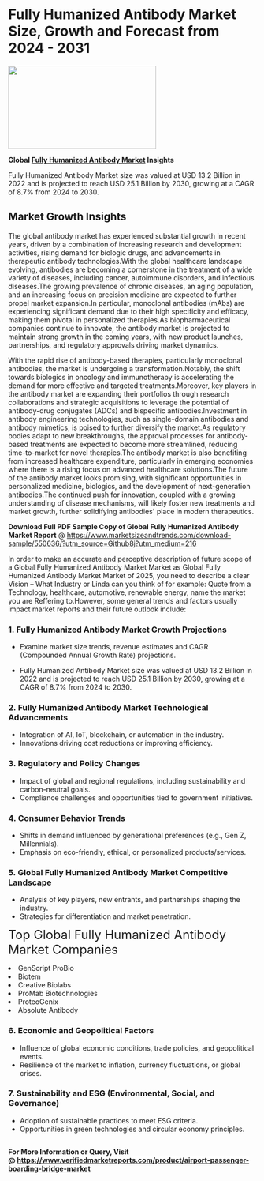 <H1>Fully Humanized Antibody Market Size, Growth and Forecast from 2024 - 2031</H1><img class="aligncenter size-medium wp-image-584254" src="https://thirdeyenews.in/wp-content/uploads/2024/09/Global-Market-Research-300x168.jpeg" alt="" width="300" height="168" /><p><strong>Global&nbsp;<a href="https://www.marketsizeandtrends.com/download-sample/550636/?utm_source=Github8j?utm_medium=216">Fully Humanized Antibody Market</a> Insights</strong></p><p>Fully Humanized Antibody Market size was valued at USD 13.2 Billion in 2022 and is projected to reach USD 25.1 Billion by 2030, growing at a CAGR of 8.7% from 2024 to 2030.</p><p><h2>Market Growth Insights</h2> <p>The global antibody market has experienced substantial growth in recent years, driven by a combination of increasing research and development activities, rising demand for biologic drugs, and advancements in therapeutic antibody technologies.With the global healthcare landscape evolving, antibodies are becoming a cornerstone in the treatment of a wide variety of diseases, including cancer, autoimmune disorders, and infectious diseases.The growing prevalence of chronic diseases, an aging population, and an increasing focus on precision medicine are expected to further propel market expansion.In particular, monoclonal antibodies (mAbs) are experiencing significant demand due to their high specificity and efficacy, making them pivotal in personalized therapies.As biopharmaceutical companies continue to innovate, the antibody market is projected to maintain strong growth in the coming years, with new product launches, partnerships, and regulatory approvals driving market dynamics.</p> <p>With the rapid rise of antibody-based therapies, particularly monoclonal antibodies, the market is undergoing a transformation.Notably, the shift towards biologics in oncology and immunotherapy is accelerating the demand for more effective and targeted treatments.Moreover, key players in the antibody market are expanding their portfolios through research collaborations and strategic acquisitions to leverage the potential of antibody-drug conjugates (ADCs) and bispecific antibodies.Investment in antibody engineering technologies, such as single-domain antibodies and antibody mimetics, is poised to further diversify the market.As regulatory bodies adapt to new breakthroughs, the approval processes for antibody-based treatments are expected to become more streamlined, reducing time-to-market for novel therapies.The antibody market is also benefiting from increased healthcare expenditure, particularly in emerging economies where there is a rising focus on advanced healthcare solutions.The future of the antibody market looks promising, with significant opportunities in personalized medicine, biologics, and the development of next-generation antibodies.The continued push for innovation, coupled with a growing understanding of disease mechanisms, will likely foster new treatments and market growth, further solidifying antibodies' place in modern therapeutics.</p> <p><span class=""><strong>Download Full PDF Sample Copy of Global Fully Humanized Antibody Market Report</strong> @ <a href="https://www.marketsizeandtrends.com/download-sample/550636/?utm_source=Github8j?utm_medium=216" target="_blank">https://www.marketsizeandtrends.com/download-sample/550636/?utm_source=Github8j?utm_medium=216</a></span></p><p>In order to make an accurate and perceptive description of future scope of a Global&nbsp;Fully Humanized Antibody Market Market as Global&nbsp;Fully Humanized Antibody Market Market of 2025, you need to describe a clear Vision &ndash; What Industry or Linda can you think of for example: Quote from a Technology, healthcare, automotive, renewable energy, name the market you are Reffering to.However, some general trends and factors usually impact market reports and their future outlook include:</p><h3>1.&nbsp;<strong>Fully Humanized Antibody Market Growth Projections</strong></h3><ul><li>Examine market size trends, revenue estimates and CAGR (Compounded Annual Growth Rate) projections.</li><li><p>Fully Humanized Antibody Market size was valued at USD 13.2 Billion in 2022 and is projected to reach USD 25.1 Billion by 2030, growing at a CAGR of 8.7% from 2024 to 2030.</p></li></ul><h3>2.&nbsp;<strong>Fully Humanized Antibody Market Technological Advancements</strong></h3><ul><li>Integration of AI, IoT, blockchain, or automation in the industry.</li><li>Innovations driving cost reductions or improving efficiency.</li></ul><h3>3.&nbsp;<strong>Regulatory and Policy Changes</strong></h3><ul><li>Impact of global and regional regulations, including sustainability and carbon-neutral goals.</li><li>Compliance challenges and opportunities tied to government initiatives.</li></ul><h3>4.&nbsp;<strong>Consumer Behavior Trends</strong></h3><ul><li>Shifts in demand influenced by generational preferences (e.g., Gen Z, Millennials).</li><li>Emphasis on eco-friendly, ethical, or personalized products/services.</li></ul><h3>5.&nbsp;<strong>Global Fully Humanized Antibody Market Competitive Landscape</strong></h3><ul><li>Analysis of key players, new entrants, and partnerships shaping the industry.</li><li>Strategies for differentiation and market penetration.</li></ul><p data-pm-slice="1 1 []"><span style="color: inherit; font-family: inherit; font-size: 25px;">Top Global Fully Humanized Antibody Market Companies</span></p><div class="" data-test-id=""><p><li>GenScript ProBio</li><li> Biotem</li><li> Creative Biolabs</li><li> ProMab Biotechnologies</li><li> ProteoGenix</li><li> Absolute Antibody</li></p></div><h3>6.&nbsp;<strong>Economic and Geopolitical Factors</strong></h3><ul><li>Influence of global economic conditions, trade policies, and geopolitical events.</li><li>Resilience of the market to inflation, currency fluctuations, or global crises.</li></ul><h3>7.&nbsp;<strong>Sustainability and ESG (Environmental, Social, and Governance)</strong></h3><ul><li>Adoption of sustainable practices to meet ESG criteria.</li><li>Opportunities in green technologies and circular economy principles.</li></ul><h2><strong style="font-size: 14px;">For More Information or Query, Visit @&nbsp;</strong><a style="background-color: #ffffff; font-size: 14px;" href="https://www.marketsizeandtrends.com/report/fully-humanized-antibody-market/" target="_blank">https://www.verifiedmarketreports.com/product/airport-passenger-boarding-bridge-market</a></h2>